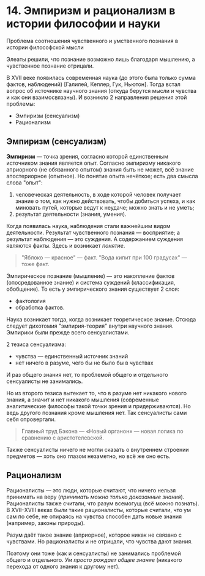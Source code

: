 # 14. Эмпиризм и рационализм в истории философии и науки

Проблема соотношения чувственного и умственного познания в истории философской мысли

Элеаты решили, что познание возможно лишь благодаря мышлению, а чувственное познание отрицали.

В XVII веке появилась современная наука (до этого была только сумма фактов, наблюдений) [Галилей, Кеплер, Гук, Ньютон].
Тогда встал вопрос об источнике научного знания (откуда берутся мысли и чувства и как они взаимосвязаны).
И возникло 2 направления решения этой проблемы:
- Эмпиризм (сенсуализм)
- Рационализм

## Эмпиризм (сенсуализм)

**Эмпиризм** — точка зрения, согласно которой единственным источником знания является опыт.
Согласно эмпиризму никакого априорного (не обязанного опытом) знания быть не может, всё знание апостериорное (опытное).
Но понятие опыта нечёткое; есть два смысла слова "опыт":
1. человеческая деятельность, в ходе которой человек получает знание о том, как нужно действовать, чтобы добиться успеха, и как миновать путей, которые ведут к неудаче; можно знать и не уметь;
2. результат деятельности (знания, умения).

Когда появилась наука, наблюдения стали важнейшим видом деятельности.
Результат чувственного познания — восприятие; а результат наблюдения — это суждения.
А содержанием суждения являются факты.
Здесь и возникает _понятие_.
> "Яблоко — красное" — факт.
> "Вода кипит при 100 градусах" — тоже факт.

Эмпирическое познание (мышление) — это накопление фактов (опосредованное знание) и система суждений (классификация, обобщение).
То есть у эмпирического знания существует 2 слоя:
- фактология
- обработка фактов.

Наука возникает тогда, когда возникает теоретическое знание.
Отсюда следует дихотомия "эмпирия-теория" внутри научного знания.
Эмпирики были прежде всего сенсуалистами.

2 тезиса сенсуализма:
- чувства — единственный источник знаний
- нет ничего в разуме, чего бы не было бы в чувствах

И раз общего знания нет, то проблемой общего и отдельного сенсуалисты не занимались.

Но из второго тезиса вытекает то, что в разуме нет никакого нового знания, а значит и нет никакого мышления (современные аналитические философы такой точки зрения и придерживаются).
Но ведь другого познания кроме мышления нет.
Так сенсуалисты сами себя опровергали.

> Главный труд Бэкона — «Новый органон» — новая логика по сравнению с аристотелевской.

Также сенсуалисты ничего не могли сказать о внутреннем строении предметов — хоть оно глазом незаметно, но всё же оно есть.


## Рационализм

Рационалисты — это люди, которые считают, что ничего нельзя принимать на веру (_принимать можно только доказанные знания_).
Рационалисты также считали, что разум всемогущ (всё можно познать).
В XVII–XVIII веках были такие рационалисты, которые считали, что ум сам по себе, не опираясь на чувства способен дать новые знания (например, законы природы).

Разум даёт такое знание (априорное), которое никак не связано с чувствами.
Но рационалисты и не отрицали, что чувства дают знания.

Поэтому они тоже (как и сенсуалисты) не занимались проблемой общего и отдельного.
_Ум просто рождает общее знание_ (никакого перехода от одного знания к другому нет).
